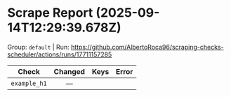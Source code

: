 # Scrape Report (2025-09-14T12:29:39.678Z)

Group: `default`  |  Run: https://github.com/AlbertoRoca96/scraping-checks-scheduler/actions/runs/17711157285

| Check | Changed | Keys | Error |
|---|:---:|:--|:--|
| `example_h1` | — |  |  |
